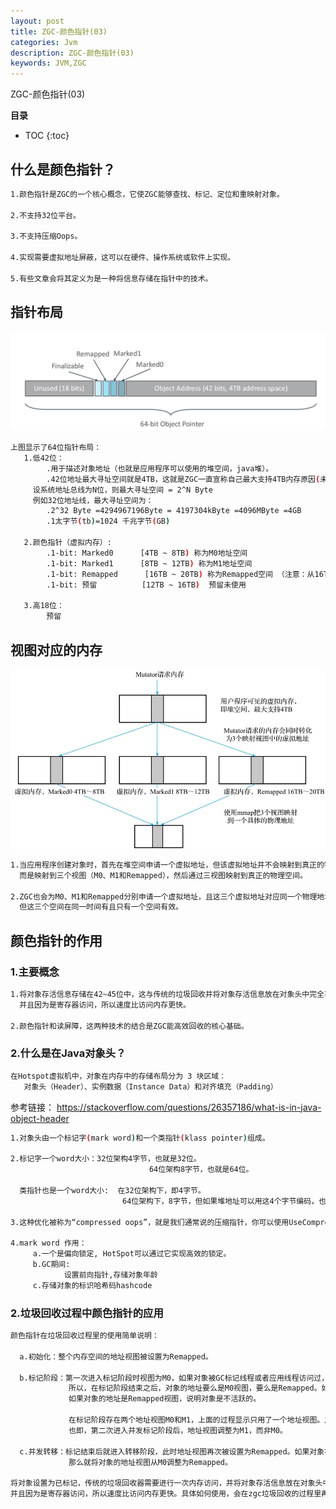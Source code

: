 ```yaml
---
layout: post
title: ZGC-颜色指针(03)
categories: Jvm
description: ZGC-颜色指针(03)
keywords: JVM,ZGC
---
```


ZGC-颜色指针(03)

**目录**

* TOC
{:toc}

## 什么是颜色指针？

```sh
1.颜色指针是ZGC的一个核心概念，它使ZGC能够查找、标记、定位和重映射对象。

2.不支持32位平台。

3.不支持压缩Oops。

4.实现需要虚拟地址屏蔽，这可以在硬件、操作系统或软件上实现。

5.有些文章会将其定义为是一种将信息存储在指针中的技术。
```

## 指针布局

![](/images/posts/jvm/zgc/1.png)

```sh
上图显示了64位指针布局：
   1.低42位：
        .用于描述对象地址（也就是应用程序可以使用的堆空间，java堆）。
        .42位地址最大寻址空间就是4TB，这就是ZGC一直宣称自己最大支持4TB内存原因(未来可扩展)。
     设系统地址总线为N位，则最大寻址空间 = 2^N Byte
     例如32位地址线，最大寻址空间为：
        .2^32 Byte =4294967196Byte = 4197304kByte =4096MByte =4GB
        .1太字节(tb)=1024 千兆字节(GB)
   
   2.颜色指针（虚拟内存）:
        .1-bit: Marked0      [4TB ~ 8TB) 称为M0地址空间
        .1-bit: Marked1      [8TB ~ 12TB) 称为M1地址空间
        .1-bit: Remapped      [16TB ~ 20TB) 称为Remapped空间 （注意：从16TB开始）
        .1-bit: 预留          [12TB ~ 16TB)  预留未使用

   3.高18位：
        预留
```
## 视图对应的内存

![](/images/posts/jvm/zgc/2.png)

```sh
1.当应用程序创建对象时，首先在堆空间申请一个虚拟地址，但该虚拟地址并不会映射到真正的物理地址，
  而是映射到三个视图（M0、M1和Remapped），然后通过三视图映射到真正的物理空间。

2.ZGC也会为M0、M1和Remapped分别申请一个虚拟地址，且这三个虚拟地址对应同一个物理地址，
  但这三个空间在同一时间有且只有一个空间有效。
```

## 颜色指针的作用

### 1.主要概念

```sh
1.将对象存活信息存储在42~45位中，这与传统的垃圾回收并将对象存活信息放在对象头中完全不同，
  并且因为是寄存器访问，所以速度比访问内存更快。

2.颜色指针和读屏障，这两种技术的结合是ZGC能高效回收的核心基础。
```

### 2.什么是在Java对象头？

```sh
在Hotspot虚拟机中，对象在内存中的存储布局分为 3 块区域：
   对象头（Header）、实例数据（Instance Data）和对齐填充（Padding）
```

参考链接：
  https://stackoverflow.com/questions/26357186/what-is-in-java-object-header

```sh
1.对象头由一个标记字(mark word)和一个类指针(klass pointer)组成。

2.标记字一个word大小：32位架构4字节，也就是32位。
                               64位架构8字节，也就是64位。

  类指针也是一个word大小:  在32位架构下，即4字节。
                         64位架构下，8字节，但如果堆地址可以用这4个字节编码，也可以用4个字节。

3.这种优化被称为“compressed oops”，就是我们通常说的压缩指针，你可以使用UseCompressedOops选项来控制它。

4.mark word 作用：
     a.一个是偏向锁定, HotSpot可以通过它实现高效的锁定。
     b.GC期间:
            设置前向指针,存储对象年龄
     c.存储对象的标识哈希码hashcode        
```


### 2.垃圾回收过程中颜色指针的应用

```sh
颜色指针在垃圾回收过程里的使用简单说明：

  a.初始化：整个内存空间的地址视图被设置为Remapped。

  b.标记阶段：第一次进入标记阶段时视图为M0，如果对象被GC标记线程或者应用线程访问过，那么就将对象的地址视图从Remapped调整为M0。
             所以，在标记阶段结束之后，对象的地址要么是M0视图，要么是Remapped。如果对象的地址是M0视图，那么说明对象是活跃的；
             如果对象的地址是Remapped视图，说明对象是不活跃的。

             在标记阶段存在两个地址视图M0和M1，上面的过程显示只用了一个地址视图。之所以设计成两个，是为了区别前一次标记和当前标记。
             也即，第二次进入并发标记阶段后，地址视图调整为M1，而非M0。

  c.并发转移：标记结束后就进入转移阶段，此时地址视图再次被设置为Remapped。如果对象被GC转移线程或者应用线程访问过，
             那么就将对象的地址视图从M0调整为Remapped。

将对象设置为已标记，传统的垃圾回收器需要进行一次内存访问，并将对象存活信息放在对象头中；而在ZGC中，只需要设置指针地址的第42~45位即可，
并且因为是寄存器访问，所以速度比访问内存更快。具体如何使用，会在zgc垃圾回收的过程里再详细描述。
```

